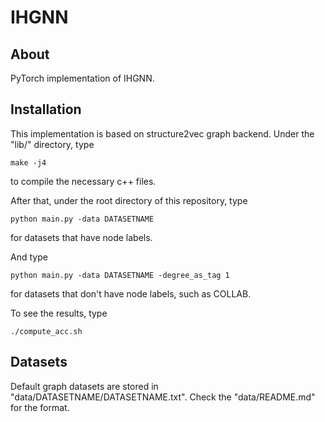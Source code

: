 # IHGNN
## About
PyTorch implementation of IHGNN.
## Installation
This implementation is based on structure2vec graph backend. Under the "lib/" directory, type
```
make -j4
```
to compile the necessary c++ files.

After that, under the root directory of this repository, type
```
python main.py -data DATASETNAME
```
for datasets that have node labels.

And type
```
python main.py -data DATASETNAME -degree_as_tag 1
```
for datasets that don't have node labels, such as COLLAB.

To see the results, type
```
./compute_acc.sh
```
## Datasets
Default graph datasets are stored in "data/DATASETNAME/DATASETNAME.txt". Check the "data/README.md" for the format.
